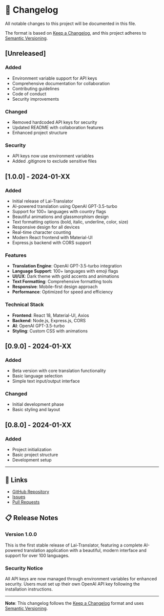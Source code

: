# 📝 Changelog

All notable changes to this project will be documented in this file.

The format is based on [Keep a Changelog](https://keepachangelog.com/en/1.0.0/),
and this project adheres to [Semantic Versioning](https://semver.org/spec/v2.0.0.html).

## [Unreleased]

### Added
- Environment variable support for API keys
- Comprehensive documentation for collaboration
- Contributing guidelines
- Code of conduct
- Security improvements

### Changed
- Removed hardcoded API keys for security
- Updated README with collaboration features
- Enhanced project structure

### Security
- API keys now use environment variables
- Added .gitignore to exclude sensitive files

## [1.0.0] - 2024-01-XX

### Added
- Initial release of Lai-Translator
- AI-powered translation using OpenAI GPT-3.5-turbo
- Support for 100+ languages with country flags
- Beautiful animations and glassmorphism design
- Text formatting options (bold, italic, underline, color, size)
- Responsive design for all devices
- Real-time character counting
- Modern React frontend with Material-UI
- Express.js backend with CORS support

### Features
- **Translation Engine**: OpenAI GPT-3.5-turbo integration
- **Language Support**: 100+ languages with emoji flags
- **UI/UX**: Dark theme with gold accents and animations
- **Text Formatting**: Comprehensive formatting tools
- **Responsive**: Mobile-first design approach
- **Performance**: Optimized for speed and efficiency

### Technical Stack
- **Frontend**: React 18, Material-UI, Axios
- **Backend**: Node.js, Express.js, CORS
- **AI**: OpenAI GPT-3.5-turbo
- **Styling**: Custom CSS with animations

## [0.9.0] - 2024-01-XX

### Added
- Beta version with core translation functionality
- Basic language selection
- Simple text input/output interface

### Changed
- Initial development phase
- Basic styling and layout

## [0.8.0] - 2024-01-XX

### Added
- Project initialization
- Basic project structure
- Development setup

---

## 🔗 Links

- [GitHub Repository](https://github.com/yourusername/lai-translator)
- [Issues](https://github.com/yourusername/lai-translator/issues)
- [Pull Requests](https://github.com/yourusername/lai-translator/pulls)

## 📋 Release Notes

### Version 1.0.0
This is the first stable release of Lai-Translator, featuring a complete AI-powered translation application with a beautiful, modern interface and support for over 100 languages.

### Security Notice
All API keys are now managed through environment variables for enhanced security. Users must set up their own OpenAI API key following the installation instructions.

---

**Note**: This changelog follows the [Keep a Changelog](https://keepachangelog.com/) format and uses [Semantic Versioning](https://semver.org/). 